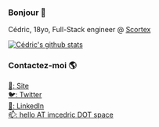 ### Bonjour 👋

Cédric, 18yo, Full-Stack engineer @ [Scortex](https://github.com/scortexio)

[![Cédric's github stats](https://github-readme-stats.vercel.app/api?username=triozer&count_private=true&show_icons=true
)](https://github.com/triozer)

### Contactez-moi 🌎

[🚀: Site](https://c-dric.eu) <br>
[🐦: Twitter](https://twitter.com/triozeroff) <br>
[💼: LinkedIn](https://www.linkedin.com/in/c%C3%A9dric-boirard-111b09158/) <br>
[📫: hello AT imcedric DOT space](mailto:hello@imcedric.space)

